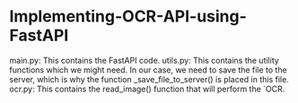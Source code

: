 # Implementing-OCR-API-using-FastAPI

main.py: This contains the FastAPI code.
utils.py: This contains the utility functions which we might need. In our case, we need to save the file to the server, which is why the function _save_file_to_server() is placed in this file.
ocr.py: This contains the read_image() function that will perform the `OCR.
